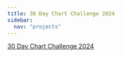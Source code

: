 ```yaml
---
title: 30 Day Chart Challenge 2024
sidebar:
  nav: "projects"
---
```


[30 Day Chart Challenge 2024](https://github.com/30DayChartChallenge/Edition2024)
